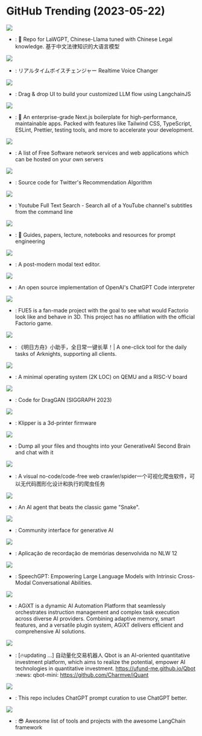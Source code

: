 # GitHub Trending (2023-05-22)

![](https://img.shields.io/badge/Python-New%201-green?style=flat-square&logo=appveyor)
- [](https://github.comundefined): 🎉 Repo for LaWGPT, Chinese-Llama tuned with Chinese Legal knowledge. 基于中文法律知识的大语言模型

![](https://img.shields.io/badge/TypeScript-New%20300-green?style=flat-square&logo=appveyor)
- [](https://github.comundefined): リアルタイムボイスチェンジャー Realtime Voice Changer

![](https://img.shields.io/badge/JavaScript-New%20309-green?style=flat-square&logo=appveyor)
- [](https://github.comundefined): Drag & drop UI to build your customized LLM flow using LangchainJS

![](https://img.shields.io/badge/TypeScript-New%20124-green?style=flat-square&logo=appveyor)
- [](https://github.comundefined): 💼 An enterprise-grade Next.js boilerplate for high-performance, maintainable apps. Packed with features like Tailwind CSS, TypeScript, ESLint, Prettier, testing tools, and more to accelerate your development.

![](https://img.shields.io/badge/Makefile-New%20196-green?style=flat-square&logo=appveyor)
- [](https://github.comundefined): A list of Free Software network services and web applications which can be hosted on your own servers

![](https://img.shields.io/badge/Scala-New%20221-green?style=flat-square&logo=appveyor)
- [](https://github.comundefined): Source code for Twitter's Recommendation Algorithm

![](https://img.shields.io/badge/Python-New%20138-green?style=flat-square&logo=appveyor)
- [](https://github.comundefined): Youtube Full Text Search - Search all of a YouTube channel's subtitles from the command line

![](https://img.shields.io/badge/Jupyter%20Notebook-New%20416-green?style=flat-square&logo=appveyor)
- [](https://github.comundefined): 🐙 Guides, papers, lecture, notebooks and resources for prompt engineering

![](https://img.shields.io/badge/Rust-New%2034-green?style=flat-square&logo=appveyor)
- [](https://github.comundefined): A post-modern modal text editor.

![](https://img.shields.io/badge/Python-New%20378-green?style=flat-square&logo=appveyor)
- [](https://github.comundefined): An open source implementation of OpenAI's ChatGPT Code interpreter

![](https://img.shields.io/badge/none-New%2038-green?style=flat-square&logo=appveyor)
- [](https://github.comundefined): FUE5 is a fan-made project with the goal to see what would Factorio look like and behave in 3D. This project has no affiliation with the official Factorio game.

![](https://img.shields.io/badge/C%2B%2B-New%2022-green?style=flat-square&logo=appveyor)
- [](https://github.comundefined): 《明日方舟》小助手，全日常一键长草！| A one-click tool for the daily tasks of Arknights, supporting all clients.

![](https://img.shields.io/badge/C-New%20189-green?style=flat-square&logo=appveyor)
- [](https://github.comundefined): A minimal operating system (2K LOC) on QEMU and a RISC-V board

![](https://img.shields.io/badge/none-New%202-green?style=flat-square&logo=appveyor)
- [](https://github.comundefined): Code for DragGAN (SIGGRAPH 2023)

![](https://img.shields.io/badge/C-New%205-green?style=flat-square&logo=appveyor)
- [](https://github.comundefined): Klipper is a 3d-printer firmware

![](https://img.shields.io/badge/Python-New%20595-green?style=flat-square&logo=appveyor)
- [](https://github.comundefined): Dump all your files and thoughts into your GenerativeAI Second Brain and chat with it

![](https://img.shields.io/badge/JavaScript-New%20704-green?style=flat-square&logo=appveyor)
- [](https://github.comundefined): A visual no-code/code-free web crawler/spider一个可视化爬虫软件，可以无代码图形化设计和执行的爬虫任务

![](https://img.shields.io/badge/Python-New%2066-green?style=flat-square&logo=appveyor)
- [](https://github.comundefined): An AI agent that beats the classic game "Snake".

![](https://img.shields.io/badge/TypeScript-New%20651-green?style=flat-square&logo=appveyor)
- [](https://github.comundefined): Community interface for generative AI

![](https://img.shields.io/badge/TypeScript-New%2092-green?style=flat-square&logo=appveyor)
- [](https://github.comundefined): Aplicação de recordação de memórias desenvolvida no NLW 12

![](https://img.shields.io/badge/none-New%2047-green?style=flat-square&logo=appveyor)
- [](https://github.comundefined): SpeechGPT: Empowering Large Language Models with Intrinsic Cross-Modal Conversational Abilities.

![](https://img.shields.io/badge/Python-New%2014-green?style=flat-square&logo=appveyor)
- [](https://github.comundefined): AGiXT is a dynamic AI Automation Platform that seamlessly orchestrates instruction management and complex task execution across diverse AI providers. Combining adaptive memory, smart features, and a versatile plugin system, AGiXT delivers efficient and comprehensive AI solutions.

![](https://img.shields.io/badge/Jupyter%20Notebook-New%20362-green?style=flat-square&logo=appveyor)
- [](https://github.comundefined): [🔥updating ...] 自动量化交易机器人 Qbot is an AI-oriented quantitative investment platform, which aims to realize the potential, empower AI technologies in quantitative investment. https://ufund-me.github.io/Qbot :news: qbot-mini: https://github.com/Charmve/iQuant

![](https://img.shields.io/badge/HTML-New%20380-green?style=flat-square&logo=appveyor)
- [](https://github.comundefined): This repo includes ChatGPT prompt curation to use ChatGPT better.

![](https://img.shields.io/badge/none-New%20356-green?style=flat-square&logo=appveyor)
- [](https://github.comundefined): 😎 Awesome list of tools and projects with the awesome LangChain framework

